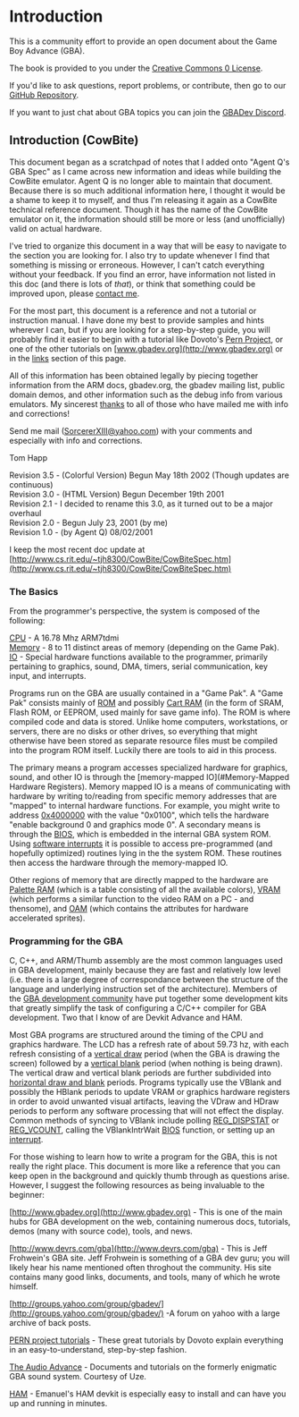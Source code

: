 # Introduction

This is a community effort to provide an open document about the Game Boy Advance (GBA).

The book is provided to you under the [Creative Commons 0 License](https://creativecommons.org/publicdomain/zero/1.0/legalcode).

If you'd like to ask questions, report problems, or contribute, then go to our [GitHub Repository](https://github.com/gbdev/gbadoc).

If you want to just chat about GBA topics you can join the [GBADev Discord](https://discord.io/gbadev).

<!-- TODO: merge with above -->

## Introduction (CowBite)

This document began as a scratchpad of notes that I added onto "Agent Q's GBA Spec" as I came across new information and ideas while building the CowBite emulator. Agent Q is no longer able to maintain that document. Because there is so much additional information here, I thought it would be a shame to keep it to myself, and thus I'm releasing it again as a CowBite technical reference document. Though it has the name of the CowBite emulator on it, the information should still be more or less (and unofficially) valid on actual hardware.  
  
I've tried to organize this document in a way that will be easy to navigate to the section you are looking for. I also try to update whenever I find that something is missing or erroneous. However, I can't catch everything without your feedback. If you find an error, have information not listed in this doc (and there is lots of _that_), or think that something could be improved upon, please [contact me](mailto:SorcererXIII@yahoo.com).  
  
For the most part, this document is a reference and not a tutorial or instruction manual. I have done my best to provide samples and hints wherever I can, but if you are looking for a step-by-step guide, you will probably find it easier to begin with a tutorial like Dovoto's [Pern Project](http://216.167.73.47/~dovoto/English/tutorial_5.html), or one of the other tutorials on [www.gbadev.org](http://www.gbadev.org) or in the [links](#Links) section of this page.  
  
All of this information has been obtained legally by piecing together information from the ARM docs, gbadev.org, the gbadev mailing list, public domain demos, and other information such as the debug info from various emulators. My sincerest [thanks](#Thanks) to all of those who have mailed me with info and corrections!  
  
Send me mail ([SorcererXIII@yahoo.com](mailto:SorcererXIII@yahoo.com)) with your comments and especially with info and corrections.  
  
Tom Happ  
  
Revision 3.5 - (Colorful Version) Begun May 18th 2002 (Though updates are continuous)  
Revision 3.0 - (HTML Version) Begun December 19th 2001  
Revision 2.1 - I decided to rename this 3.0, as it turned out to be a major overhaul  
Revision 2.0 - Begun July 23, 2001 (by me)  
Revision 1.0 - (by Agent Q) 08/02/2001  

I keep the most recent doc update at  
[http://www.cs.rit.edu/~tjh8300/CowBite/CowBiteSpec.htm](http://www.cs.rit.edu/~tjh8300/CowBite/CowBiteSpec.htm)

### The Basics

From the programmer's perspective, the system is composed of the following:  
  
[CPU](cpu.md) - A 16.78 Mhz ARM7tdmi  
[Memory](memory.md) - 8 to 11 distinct areas of memory (depending on the Game Pak).  
[IO](registers.md) - Special hardware functions available to the programmer, primarily pertaining to graphics, sound, DMA, timers, serial communication, key input, and interrupts.  
  
Programs run on the GBA are usually contained in a "Game Pak". A "Game Pak" consists mainly of [ROM](memory.md#game-pak-rom) and possibly [Cart RAM](memory.md#cart-ram) (in the form of SRAM, Flash ROM, or EEPROM, used mainly for save game info). The ROM is where compiled code and data is stored. Unlike home computers, workstations, or servers, there are no disks or other drives, so everything that might otherwise have been stored as separate resource files must be compiled into the program ROM itself. Luckily there are tools to aid in this process.  
  
The primary means a program accesses specialized hardware for graphics, sound, and other IO is through the [memory-mapped IO](#Memory-Mapped Hardware Registers). Memory mapped IO is a means of communicating with hardware by writing to/reading from specific memory addresses that are "mapped" to internal hardware functions. For example, you might write to address [0x4000000](registers.md#REG_DISPCNT) with the value "0x0100", which tells the hardware "enable background 0 and graphics mode 0". A secondary means is through the [BIOS](memory.md#system-rom), which is embedded in the internal GBA system ROM. Using [software interrupts](bios.md) it is possible to access pre-programmed (and hopefully optimized) routines lying in the the system ROM. These routines then access the hardware through the memory-mapped IO.
  
Other regions of memory that are directly mapped to the hardware are [Palette RAM](memory.md#palette-ram) (which is a table consisting of all the available colors), [VRAM](memory.md#vram) (which performs a similar function to the video RAM on a PC - and thensome), and [OAM](memory.md#oam) (which contains the attributes for hardware accelerated sprites).

### Programming for the GBA

C, C++, and ARM/Thumb assembly are the most common languages used in GBA development, mainly because they are fast and relatively low level (i.e. there is a large degree of correspondance between the structure of the language and underlying instruction set of the architecture). Members of the [GBA development community](http://www.gbadev.org) have put together some development kits that greatly simplify the task of configuring a C/C++ compiler for GBA development. Two that I know of are Devkit Advance and HAM.  
  
Most GBA programs are structured around the timing of the CPU and graphics hardware. The LCD has a refresh rate of about 59.73 hz, with each refresh consisting of a [vertical draw](graphics.md#VDraw) period (when the GBA is drawing the screen) followed by a [vertical blank](graphics.md#VBlank) period (when nothing is being drawn). The vertical draw and vertical blank periods are further subdivided into [horizontal draw and blank](graphics.md#HDraw) periods. Programs typically use the VBlank and possibly the HBlank periods to update VRAM or graphics hardware registers in order to avoid unwanted visual artifacts, leaving the VDraw and HDraw periods to perform any software processing that will not effect the display. Common methods of syncing to VBlank include polling [REG_DISPSTAT](registers.md#REG_STAT) or [REG_VCOUNT](registers.md#REG_VCOUNT), calling the VBlankIntrWait [BIOS](bios.md#0x05-vblankintrwait) function, or setting up an [interrupt](interrupts.md).
  
For those wishing to learn how to write a program for the GBA, this is not really the right place. This document is more like a reference that you can keep open in the background and quickly thumb through as questions arise. However, I suggest the following resources as being invaluable to the beginner:  
  
[http://www.gbadev.org](http://www.gbadev.org) - This is one of the main hubs for GBA development on the web, containing numerous docs, tutorials, demos (many with source code), tools, and news.  
  
[http://www.devrs.com/gba](http://www.devrs.com/gba) - This is Jeff Frohwein's GBA site. Jeff Frohwein is something of a GBA dev guru; you will likely hear his name mentioned often throghout the community. His site contains many good links, documents, and tools, many of which he wrote himself.  
  
[http://groups.yahoo.com/group/gbadev/](http://groups.yahoo.com/group/gbadev/) -A forum on yahoo with a large archive of back posts.  
  
[PERN project tutorials](http://216.167.73.47/~dovoto/English/tutorial_1.html) - These great tutorials by Dovoto explain everything in an easy-to-understand, step-by-step fashion.  
  
[The Audio Advance](http://www.belogic.com/gba) - Documents and tutorials on the formerly enigmatic GBA sound system. Courtesy of Uze.  
  
[HAM](http://www.ngine.de/ham.html) - Emanuel's HAM devkit is especially easy to install and can have you up and running in minutes.
